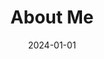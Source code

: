 ---
title: "About Me"  # Add a page title.
date: "2024-01-01"  # Add today's date.
type: landing  # Page type is a Widget Page

sections:
  - block: about.biography
    id: about
    content: 
      title: Bio
      username: admin

  - block: experience 
    content:
    items:
        - title: Graduate Instructor
          company: Texas Tech University
          company_url: ''
          company_logo: 
          location: Texas
          date_start: '2023-08-01'
          date_end: '2023-08-01'
          description: |2-
              Responsibilities include:

              * Lecturing
              * Preparing Homework and slides
              * Grading ~100 students
              * Exam creation 
        - title: Teaching Assisent  
          company: Texas Tech University
          company_url: ''
          company_logo: 
          location: Texas
          date_start: '2021-08-01'
          date_end: '2023-08-01'
          description: Grading exams, met with students, provided supplemental notes
    design:
      columns: '1' 
  - block: skills
    content:
      title: Skills
      text: ''
      # Choose a user to display skills from (a folder name within `content/authors/`)
      username: admin
    design:
      columns: '1'
  - block: accomplishments
    content:
      items:
      - certificate_url: https://www.datacamp.com
        date_end: '2020-12-21'
        date_start: '2020-07-01'
        description: ''
        organization: DataCamp
        organization_url: https://www.datacamp.com
        title: 'Object-Oriented Programming in R'
        url: ''
    design:
      columns: '1'
---
